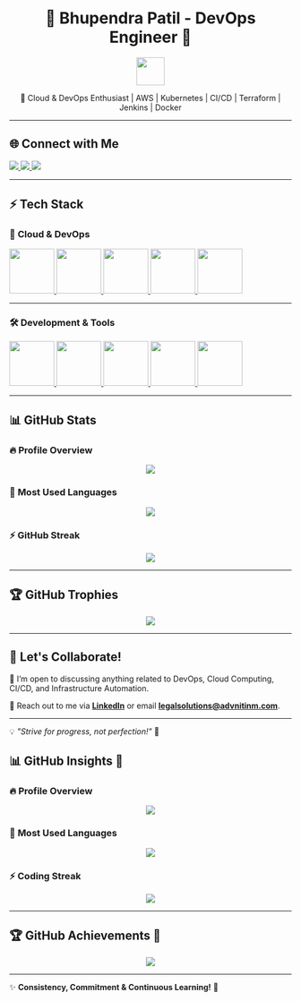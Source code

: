<h1 align="center">🚀 Bhupendra Patil - DevOps Engineer 🚀</h1>

<p align="center">
  <img src="https://media.giphy.com/media/hvRJCLFzcasrR4ia7z/giphy.gif" width="50px">
</p>

<p align="center">
  🔹 Cloud & DevOps Enthusiast | AWS | Kubernetes | CI/CD | Terraform | Jenkins | Docker
</p>

---

## 🌐 Connect with Me  

<p float="left">
  <a href="https://www.linkedin.com/in/bhupendra-devops-engineer" target="_blank">
    <img src="https://img.shields.io/badge/LinkedIn-%230077B5.svg?style=for-the-badge&logo=linkedin&logoColor=white" />
  </a>

  <a href="https://github.com/NucleusCloudX" target="_blank">
    <img src="https://img.shields.io/badge/GitHub-%23181717.svg?style=for-the-badge&logo=github&logoColor=white" />
  </a>

  <a href="mailto:legalsolutions@advnitinm.com">
    <img src="https://img.shields.io/badge/Email-D14836?style=for-the-badge&logo=gmail&logoColor=white" />
  </a>
</p>

---

## ⚡ Tech Stack  

### 🚀 **Cloud & DevOps**
<p float="left">
  <a href="https://aws.amazon.com/" target="_blank">
    <img src="https://upload.wikimedia.org/wikipedia/commons/9/93/Amazon_Web_Services_Logo.svg" height="80" />
  </a>

  <a href="https://kubernetes.io/" target="_blank">
    <img src="https://upload.wikimedia.org/wikipedia/commons/3/39/Kubernetes_logo_without_workmark.svg" height="80" />
  </a>

  <a href="https://www.docker.com/" target="_blank">
    <img src="https://www.vectorlogo.zone/logos/docker/docker-icon.svg" height="80" />
  </a>

  <a href="https://www.jenkins.io/" target="_blank">
    <img src="https://www.vectorlogo.zone/logos/jenkins/jenkins-icon.svg" height="80" />
  </a>

  <a href="https://www.terraform.io/" target="_blank">
    <img src="https://www.vectorlogo.zone/logos/terraformio/terraformio-icon.svg" height="80" />
  </a>
</p>

---

### 🛠️ **Development & Tools**  
<p float="left">
  <a href="https://www.linux.org/" target="_blank">
    <img src="https://upload.wikimedia.org/wikipedia/commons/a/ab/Linux_Logo_in_Linux_Libertine_Font.svg" height="80" />
  </a>

  <a href="https://www.python.org/" target="_blank">
    <img src="https://www.vectorlogo.zone/logos/python/python-icon.svg" height="80" />
  </a>

  <a href="https://www.gnu.org/software/bash/" target="_blank">
    <img src="https://www.vectorlogo.zone/logos/gnu_bash/gnu_bash-icon.svg" height="80" />
  </a>

  <a href="https://www.mysql.com/" target="_blank">
    <img src="https://www.vectorlogo.zone/logos/mysql/mysql-official.svg" height="80" />
  </a>

  <a href="https://grafana.com/" target="_blank">
    <img src="https://www.vectorlogo.zone/logos/grafana/grafana-icon.svg" height="80" />
  </a>
</p>

---

## 📊 GitHub Stats  

### 🔥 **Profile Overview**
<p align="center">
  <img src="https://github-readme-stats.vercel.app/api?username=NucleusCloudX&show_icons=true&theme=radical" />
</p>

### 🚀 **Most Used Languages**
<p align="center">
  <img src="https://github-readme-stats.vercel.app/api/top-langs/?username=NucleusCloudX&layout=compact&theme=radical" />
</p>

### ⚡ **GitHub Streak**
<p align="center">
  <img src="https://github-readme-streak-stats.herokuapp.com/?user=NucleusCloudX&theme=radical" />
</p>

---

## 🏆 **GitHub Trophies**  
<p align="center">
  <img src="https://github-profile-trophy.vercel.app/?username=NucleusCloudX&theme=radical&margin-w=6&margin-h=6" />
</p>

---

## 🎯 **Let's Collaborate!**  
💬 I’m open to discussing anything related to DevOps, Cloud Computing, CI/CD, and Infrastructure Automation.  

📩 Reach out to me via **[LinkedIn](https://www.linkedin.com/in/bhupendra-devops-engineer)** or email **[legalsolutions@advnitinm.com](mailto:legalsolutions@advnitinm.com)**.

---

💡 _"Strive for progress, not perfection!"_ 🚀  




## 📊 GitHub Insights 🚀  

### 🔥 **Profile Overview**  
<p align="center">
  <img src="https://github-readme-stats.vercel.app/api?username=NucleusCloudX&show_icons=true&theme=tokyonight&hide_border=true&bg_color=0D1117" />
</p>

### 🚀 **Most Used Languages**  
<p align="center">
  <img src="https://github-readme-stats.vercel.app/api/top-langs/?username=NucleusCloudX&layout=compact&theme=tokyonight&hide_border=true&bg_color=0D1117" />
</p>

### ⚡ **Coding Streak**  
<p align="center">
  <img src="https://github-readme-streak-stats.herokuapp.com/?user=NucleusCloudX&theme=tokyonight&hide_border=true&background=0D1117" />
</p>

---

## 🏆 **GitHub Achievements** 🏅  
<p align="center">
  <img src="https://github-profile-trophy.vercel.app/?username=NucleusCloudX&theme=onedark&margin-w=15&margin-h=15&no-frame=true" />
</p>

---

✨ **Consistency, Commitment & Continuous Learning!** 🚀

